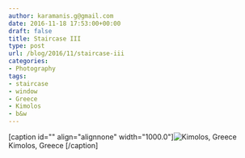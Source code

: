 ```yaml
---
author: karamanis.g@gmail.com
date: 2016-11-18 17:53:00+00:00
draft: false
title: Staircase III
type: post
url: /blog/2016/11/staircase-iii
categories:
- Photography
tags:
- staircase
- window
- Greece
- Kimolos
- b&w
---
```


[caption id="" align="alignnone" width="1000.0"]![ Kimolos, Greece ](https://images.squarespace-cdn.com/content/v1/4f3f61bae4b063b909445965/1478879690866-LFK3O9VPGNUU162NOTNU/ke17ZwdGBToddI8pDm48kNu93_l1Rc0JoXikXAEKHf17gQa3H78H3Y0txjaiv_0fDoOvxcdMmMKkDsyUqMSsMWxHk725yiiHCCLfrh8O1z5QHyNOqBUUEtDDsRWrJLTmDJyaVitQ06bkWUY0OMxkmN-bdz7wg8la12Me-ub45vBE5029s6uMXtkNCzVgxK8m/image-asset.jpeg?format=original)
 Kimolos, Greece [/caption]
